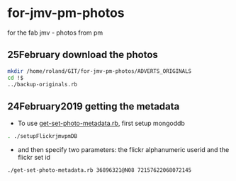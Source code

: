 # for-jmv-pm-photos
for the fab jmv - photos from pm

## 25February download the photos

```bash
mkdir /home/roland/GIT/for-jmv-pm-photos/ADVERTS_ORIGINALS
cd !$
../backup-originals.rb
```


## 24February2019 getting the metadata

* To use [get-set-photo-metadata.rb](https://github.com/rtanglao/for-jmv-pm-photos/blob/master/get-set-photo-metadata.rb), first setup mongoddb

```bash
. ./setupFlickrjmvpmDB
```

* and then specify two parameters: the flickr alphanumeric userid and the flickr set id

```bash
./get-set-photo-metadata.rb 36896321@N08 72157622068072145
```
